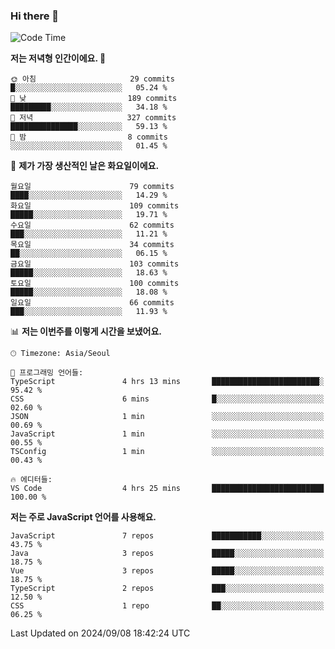 ### Hi there 👋

<!--
**hi-aa/hi-aa** is a ✨ _special_ ✨ repository because its `README.md` (this file) appears on your GitHub profile.

Here are some ideas to get you started:

- 🔭 I’m currently working on ...
- 🌱 I’m currently learning ...
- 👯 I’m looking to collaborate on ...
- 🤔 I’m looking for help with ...
- 💬 Ask me about ...
- 📫 How to reach me: ...
- 😄 Pronouns: ...
- ⚡ Fun fact: ...
-->

<!--START_SECTION:waka-->
![Code Time](http://img.shields.io/badge/Code%20Time-83%20hrs%2044%20mins-blue)

**저는 저녁형 인간이에요. 🦉** 

```text
🌞 아침                     29 commits          █░░░░░░░░░░░░░░░░░░░░░░░░   05.24 % 
🌆 낮　                     189 commits         █████████░░░░░░░░░░░░░░░░   34.18 % 
🌃 저녁                     327 commits         ███████████████░░░░░░░░░░   59.13 % 
🌙 밤　                     8 commits           ░░░░░░░░░░░░░░░░░░░░░░░░░   01.45 % 
```
📅 **제가 가장 생산적인 날은 화요일이에요.** 

```text
월요일                      79 commits          ████░░░░░░░░░░░░░░░░░░░░░   14.29 % 
화요일                      109 commits         █████░░░░░░░░░░░░░░░░░░░░   19.71 % 
수요일                      62 commits          ███░░░░░░░░░░░░░░░░░░░░░░   11.21 % 
목요일                      34 commits          ██░░░░░░░░░░░░░░░░░░░░░░░   06.15 % 
금요일                      103 commits         █████░░░░░░░░░░░░░░░░░░░░   18.63 % 
토요일                      100 commits         █████░░░░░░░░░░░░░░░░░░░░   18.08 % 
일요일                      66 commits          ███░░░░░░░░░░░░░░░░░░░░░░   11.93 % 
```


📊 **저는 이번주를 이렇게 시간을 보냈어요.** 

```text
🕑︎ Timezone: Asia/Seoul

💬 프로그래밍 언어들: 
TypeScript               4 hrs 13 mins       ████████████████████████░   95.42 % 
CSS                      6 mins              █░░░░░░░░░░░░░░░░░░░░░░░░   02.60 % 
JSON                     1 min               ░░░░░░░░░░░░░░░░░░░░░░░░░   00.69 % 
JavaScript               1 min               ░░░░░░░░░░░░░░░░░░░░░░░░░   00.55 % 
TSConfig                 1 min               ░░░░░░░░░░░░░░░░░░░░░░░░░   00.43 % 

🔥 에디터들: 
VS Code                  4 hrs 25 mins       █████████████████████████   100.00 % 
```

**저는 주로 JavaScript 언어를 사용해요.** 

```text
JavaScript               7 repos             ███████████░░░░░░░░░░░░░░   43.75 % 
Java                     3 repos             █████░░░░░░░░░░░░░░░░░░░░   18.75 % 
Vue                      3 repos             █████░░░░░░░░░░░░░░░░░░░░   18.75 % 
TypeScript               2 repos             ███░░░░░░░░░░░░░░░░░░░░░░   12.50 % 
CSS                      1 repo              ██░░░░░░░░░░░░░░░░░░░░░░░   06.25 % 
```




 Last Updated on 2024/09/08 18:42:24 UTC
<!--END_SECTION:waka-->
